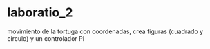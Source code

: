 # laboratio_2
movimiento de la tortuga con coordenadas, crea figuras (cuadrado y circulo) y un controlador PI
